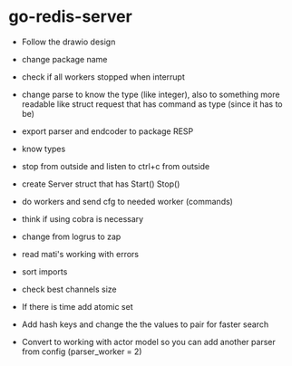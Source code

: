 # go-redis-server
- Follow the drawio design
- change package name
- check if all workers stopped when interrupt
- change parse to know the type (like integer), also to something more readable like struct request that has command as type (since it has to be)
- export parser and endcoder to package RESP
- know types
- stop from outside and listen to ctrl+c from outside
- create Server struct that has Start() Stop()
- do workers and send cfg to needed worker (commands)
- think if using cobra is necessary
- change from logrus to zap
- read mati's working with errors
- sort imports
- check best channels size

- If there is time add atomic set
- Add hash keys and change the the values to pair for faster search
- Convert to working with actor model so you can add another parser from config (parser_worker = 2)
